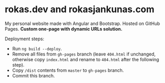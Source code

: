 # rokas.dev and rokasjankunas.com

My personal website made with Angular and Bootstrap. Hosted on GitHub Pages. **Custom one-page with dynamic URLs solution.**

Deployment steps:
* Run `ng build --deploy`.
* Remove all files from `gh-pages` branch (leave `404.html` if unchanged, otherwise copy `index.html` and rename to `404.html` after the following step).
* Copy `/dist` contents from `master` to `gh-pages` branch.
* Commit this branch.
